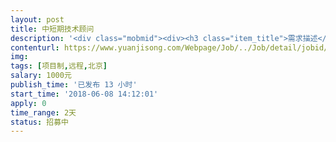 ```yaml
---                
layout: post       
title: 中短期技术顾问           
description: '<div class="mobmid"><div><h3 class="item_title">需求描述</h3><p>一、需求描述：<br/>类别：为图像去噪编写代码 <br/>进度：已经有参考代码，需要进行修改。 <br/>技术：matlab，DCNN。<br/> <br/>二、人才要求：<br/> <br/>精通matlab和卷积神经网络，会使用maconvnet工具箱搭建卷积神经网络，有耐心讲解网络及代码，有经验者优先。<br/> <br/>三、参考产品：<br/>（1）Beyond a Gaussian Denoiser-Residual Learning of Deep CNN for Image Denoisin<br/>（2）Going Wider with Convolution for Image Denoising<br/> <br/>四、合作方式：<br/> <br/>开发方式：远程。 <br/>开发周期：2天</p></div><!--info end--></div>'     
contenturl: https://www.yuanjisong.com/Webpage/Job/../Job/detail/jobid/101546      
img:              
tags: [项目制,远程,北京]            
salary: 1000元          
publish_time: '已发布 13 小时'         
start_time: '2018-06-08 14:12:01'           
apply: 0                   
time_range: 2天              
status: 招募中                  
---                 
```


